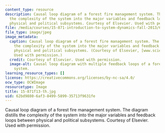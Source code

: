 ```yaml
---
content_type: resource
description: Causal loop diagram of a forest fire management system. The diagram distills
  the complexity of the system into the major variables and feedback loops between
  physical and political subsystems. Courtesy of Elsevier. Used with permission.
file: /media/courses/15-871-introduction-to-system-dynamics-fall-2013/62bd98806af38499589935713f9631fe_15-871f13-th.jpg
file_type: image/jpeg
image_metadata:
  caption: Causal loop diagram of a forest fire management system. The diagram distills
    the complexity of the system into the major variables and feedback loops between
    physical and political subsystems. (Courtesy of Elsevier, [www.sciencedirect.com](http://www.sciencedirect.com).
    Used with permission.)
  credit: Courtesy of Elsevier. Used with permission.
  image-alt: Causal loop diagram with multiple feedback loops of a forest fire management
    system.
learning_resource_types: []
license: https://creativecommons.org/licenses/by-nc-sa/4.0/
ocw_type: OCWImage
resourcetype: Image
title: 15-871f13-th.jpg
uid: 62bd9880-6af3-8499-5899-35713f9631fe
---
```

Causal loop diagram of a forest fire management system. The diagram distills the complexity of the system into the major variables and feedback loops between physical and political subsystems. Courtesy of Elsevier. Used with permission.